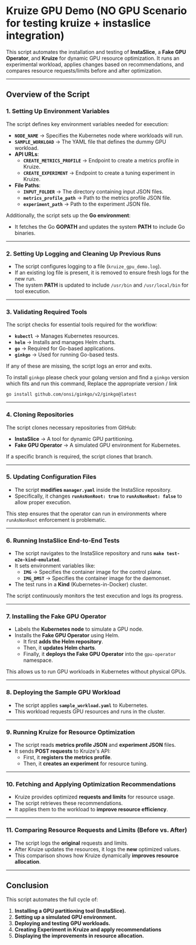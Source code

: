 # **Kruize GPU Demo (NO GPU Scenario for testing kruize + instaslice integration)**

This script automates the installation and testing of **InstaSlice**, a **Fake GPU Operator**, and **Kruize** for dynamic GPU resource optimization. It runs an experimental workload, applies changes based on recommendations, and compares resource requests/limits before and after optimization.

---

## **Overview of the Script**

### **1. Setting Up Environment Variables**
The script defines key environment variables needed for execution:

- **`NODE_NAME`** → Specifies the Kubernetes node where workloads will run.
- **`SAMPLE_WORKLOAD`** → The YAML file that defines the dummy GPU workload.
- **API URLs**:
    - **`CREATE_METRICS_PROFILE`** → Endpoint to create a metrics profile in Kruize.
    - **`CREATE_EXPERIMENT`** → Endpoint to create a tuning experiment in Kruize.
- **File Paths**:
    - **`INPUT_FOLDER`** → The directory containing input JSON files.
    - **`metrics_profile_path`** → Path to the metrics profile JSON file.
    - **`experiment_path`** → Path to the experiment JSON file.

Additionally, the script sets up the **Go environment**:
- It fetches the Go **GOPATH** and updates the system **PATH** to include Go binaries.

---

### **2. Setting Up Logging and Cleaning Up Previous Runs**
- The script configures logging to a file (`kruize_gpu_demo.log`).
- If an existing log file is present, it is removed to ensure fresh logs for the new run.
- The system **PATH** is updated to include `/usr/bin` and `/usr/local/bin` for tool execution.

---

### **3. Validating Required Tools**
The script checks for essential tools required for the workflow:
- **`kubectl`** → Manages Kubernetes resources.
- **`helm`** → Installs and manages Helm charts.
- **`go`** → Required for Go-based applications.
- **`ginkgo`** → Used for running Go-based tests.

If any of these are missing, the script logs an error and exits.

To install `ginkgo` please check your golang version and find a `ginkgo` version which fits and run this command,
Replace the appropriate version / link

```shell
go install github.com/onsi/ginkgo/v2/ginkgo@latest
```

---

### **4. Cloning Repositories**
The script clones necessary repositories from GitHub:
- **InstaSlice** → A tool for dynamic GPU partitioning.
- **Fake GPU Operator** → A simulated GPU environment for Kubernetes.

If a specific branch is required, the script clones that branch.

---

### **5. Updating Configuration Files**
- The script **modifies `manager.yaml`** inside the InstaSlice repository.
- Specifically, it changes **`runAsNonRoot: true`** to **`runAsNonRoot: false`** to allow proper execution.

This step ensures that the operator can run in environments where `runAsNonRoot` enforcement is problematic.

---

### **6. Running InstaSlice End-to-End Tests**
- The script navigates to the InstaSlice repository and runs **`make test-e2e-kind-emulated`**.
- It sets environment variables like:
    - **`IMG`** → Specifies the container image for the control plane.
    - **`IMG_DMST`** → Specifies the container image for the daemonset.
- The test runs in a **Kind** (Kubernetes-in-Docker) cluster.

The script continuously monitors the test execution and logs its progress.

---

### **7. Installing the Fake GPU Operator**
- Labels the **Kubernetes node** to simulate a GPU node.
- Installs the **Fake GPU Operator** using Helm.
    - It first **adds the Helm repository**.
    - Then, it **updates Helm charts**.
    - Finally, it **deploys the Fake GPU Operator** into the `gpu-operator` namespace.

This allows us to run GPU workloads in Kubernetes without physical GPUs.

---

### **8. Deploying the Sample GPU Workload**
- The script applies **`sample_workload.yaml`** to Kubernetes.
- This workload requests GPU resources and runs in the cluster.

---

### **9. Running Kruize for Resource Optimization**
- The script reads **metrics profile JSON** and **experiment JSON** files.
- It sends **POST requests** to Kruize's API:
    - First, it **registers the metrics profile**.
    - Then, it **creates an experiment** for resource tuning.

---

### **10. Fetching and Applying Optimization Recommendations**
- Kruize provides optimized **requests and limits** for resource usage.
- The script retrieves these recommendations.
- It applies them to the workload to **improve resource efficiency**.

---

### **11. Comparing Resource Requests and Limits (Before vs. After)**
- The script logs the **original** requests and limits.
- After Kruize updates the resources, it logs the **new** optimized values.
- This comparison shows how Kruize dynamically **improves resource allocation**.

---

## **Conclusion**
This script automates the full cycle of:
1. **Installing a GPU partitioning tool (InstaSlice).**
2. **Setting up a simulated GPU environment.**
3. **Deploying and testing GPU workloads.**
4. **Creating Experiment in Kruize and apply recommendations**
5. **Displaying the improvements in resource allocation.**


